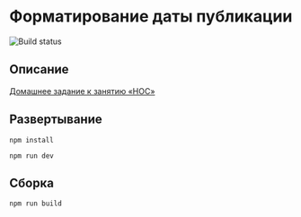 # Форматирование даты публикации

![Build status](https://github.com/gorynch/netology-ra16-hoc-time/actions/workflows/static.yml/badge.svg)

## Описание

[Домашнее задание к занятию «HOC»](https://github.com/netology-code/ra16-homeworks/tree/ra-51/hoc/time)

## Развертывание

```npm install```

```npm run dev```

## Сборка

```npm run build```